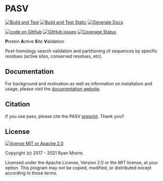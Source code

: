 # PASV

[![Build and Test](https://github.com/mooreryan/pasv/actions/workflows/build_and_test.yml/badge.svg?branch=master)](https://github.com/mooreryan/pasv/actions/workflows/build_and_test.yml) [![Build and Test Static](https://github.com/mooreryan/pasv/actions/workflows/build_and_test_static.yml/badge.svg?branch=master)](https://github.com/mooreryan/pasv/actions/workflows/build_and_test_static.yml) [![Generate Docs](https://github.com/mooreryan/pasv/actions/workflows/generate_docs.yml/badge.svg?branch=master)](https://github.com/mooreryan/pasv/actions/workflows/generate_docs.yml)

[![code on GitHub](https://img.shields.io/badge/code-GitHub-blue)](https://github.com/mooreryan/pasv) [![GitHub issues](https://img.shields.io/github/issues/mooreryan/pasv)](https://github.com/mooreryan/pasv/issues) [![Coverage Status](https://coveralls.io/repos/github/mooreryan/pasv/badge.svg?branch=master)](https://coveralls.io/github/mooreryan/pasv?branch=master)

**P**rotein **A**ctive **S**ite **V**alidation

Post-homology search validation and partitioning of sequences by specific residues (active sites, conserved residues, etc).

## Documentation

For background and motivation as well as information on installation and usage, please visit the [documentation website](https://mooreryan.github.io/pasv/).

## Citation

If you use pasv, please cite the PASV [preprint](https://doi.org/10.1101/2021.01.20.427478).  Thank you!!

## License

[![license MIT or Apache
2.0](https://img.shields.io/badge/license-MIT%20or%20Apache%202.0-blue)](https://github.com/mooreryan/pasv)

Copyright (c) 2017 - 2021 Ryan Moore.

Licensed under the Apache License, Version 2.0 or the MIT license, at your option. This program may not be copied, modified, or distributed except according to those terms.
